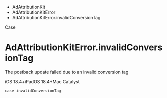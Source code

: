 

- AdAttributionKit
- AdAttributionKitError
-  AdAttributionKitError.invalidConversionTag 

Case

# AdAttributionKitError.invalidConversionTag

The postback update failed due to an invalid conversion tag

iOS 18.4+iPadOS 18.4+Mac Catalyst

``` source
case invalidConversionTag
```

